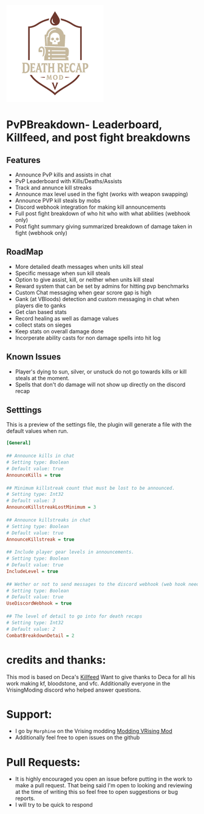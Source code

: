![](logo.png)

# PvPBreakdown- Leaderboard, Killfeed, and post fight breakdowns

## Features

- Announce PvP kills and assists in chat
- PvP Leaderboard with Kills/Deaths/Assists
- Track and annunce kill streaks
- Announce max level used in the fight (works with weapon swapping)
- Announce PVP kill steals by mobs
- Discord webhook integration for making kill announcements
- Full post fight breakdown of who hit who with what abilities (webhook only)
- Post fight summary giving summarized breakdown of damage taken in fight (webhook only)

## RoadMap

- More detailed death messages when units kill steal
- Specific message when sun kill steals
- Option to give assist, kill, or neither when units kill steal
- Reward system that can be set by admins for hitting pvp benchmarks
- Custom Chat messaging when gear scrore gap is high
- Gank (at VBloods) detection and custom messaging in chat when players die to ganks
- Get clan based stats
- Record healing as well as damage values
- collect stats on sieges
- Keep stats on overall damage done
- Incorperate ability casts for non damage spells into hit log

## Known Issues

- Player's dying to sun, silver, or unstuck do not go towards kills or kill steals at the moment.
- Spells that don't do damage will not show up directly on the discord recap

## Setttings

This is a preview of the settings file, the plugin will generate a file with the default values when run.

```ini
[General]

## Announce kills in chat
# Setting type: Boolean
# Default value: true
AnnounceKills = true

## Minimum killstreak count that must be lost to be announced.
# Setting type: Int32
# Default value: 3
AnnounceKillstreakLostMinimum = 3

## Announce killstreaks in chat
# Setting type: Boolean
# Default value: true
AnnounceKillstreak = true

## Include player gear levels in announcements.
# Setting type: Boolean
# Default value: true
IncludeLevel = true

## Wether or not to send messages to the discord webhook (web hook needs to be set up)
# Setting type: Boolean
# Default value: true
UseDiscordWebhook = true

## The level of detail to go into for death recaps
# Setting type: Int32
# Default value: 2
CombatBreakdownDetail = 2
```

# credits and thanks:

This mod is based on Deca's [Killfeed](https://thunderstore.io/c/v-rising/p/deca/Killfeed/)
Want to give thanks to Deca for all his work making kf, bloodstone, and vfc. Additionally everyone in the VrisingModing discord who helped answer questions.

# Support:

- I go by `Morphine` on the Vrising modding [Modding VRising Mod ](]https://vrisingmods.com/discord)
- Additionally feel free to open issues on the github

# Pull Requests:

- It is highly encouraged you open an issue before putting in the work to make a pull request.
  That being said I'm open to looking and reviewing at the time of writing this so feel free to open suggestions or bug reports.
- I will try to be quick to respond
